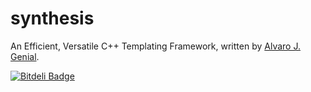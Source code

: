 synthesis
=========

An Efficient, Versatile C++ Templating Framework, written by [Alvaro J. Genial](http://alva.ro).


[![Bitdeli Badge](https://d2weczhvl823v0.cloudfront.net/ajg/synthesis/trend.png)](https://bitdeli.com/free "Bitdeli Badge")


